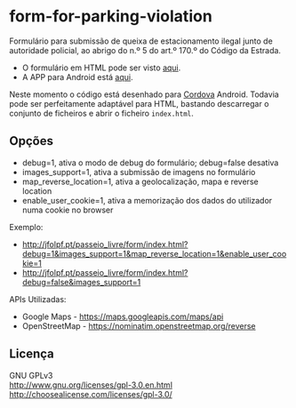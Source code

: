 # form-for-parking-violation

Formulário para submissão de queixa de estacionamento ilegal junto de autoridade policial, ao abrigo do n.º 5 do art.º 170.º do Código da Estrada.

* O formulário em HTML pode ser visto <a href="http://jfolpf.pt/passeio_livre/form/index.html">aqui</a>.
* A APP para Android está <a href="https://play.google.com/store/apps/details?id=com.form.parking.violation">aqui</a>.

Neste momento o código está desenhado para <a href="https://cordova.apache.org/">Cordova</a> Android. Todavia pode ser perfeitamente adaptável para HTML, bastando descarregar o conjunto de ficheiros e abrir o ficheiro `index.html`.


## Opções

 * debug=1, ativa o modo de debug do formulário; debug=false desativa
 * images_support=1, ativa a submissão de imagens no formulário
 * map_reverse_location=1, ativa a geolocalização, mapa e reverse location
 * enable_user_cookie=1, ativa a memorização dos dados do utilizador numa cookie no browser

Exemplo:
 
 * http://jfolpf.pt/passeio_livre/form/index.html?debug=1&images_support=1&map_reverse_location=1&enable_user_cookie=1 
 * http://jfolpf.pt/passeio_livre/form/index.html?debug=false&images_support=1

APIs Utilizadas:

 * Google Maps - https://maps.googleapis.com/maps/api
 * OpenStreetMap - https://nominatim.openstreetmap.org/reverse

## Licença

GNU GPLv3<br>
http://www.gnu.org/licenses/gpl-3.0.en.html <br>
http://choosealicense.com/licenses/gpl-3.0/
